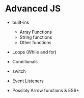 # Advanced JS
- built-ins
    - Array Functions
    - String functions
    - Other functions

- Loops (While and for)
- Conditionals
- switch
- Event Listeners

- Possibly Arrow functions & ES6+
